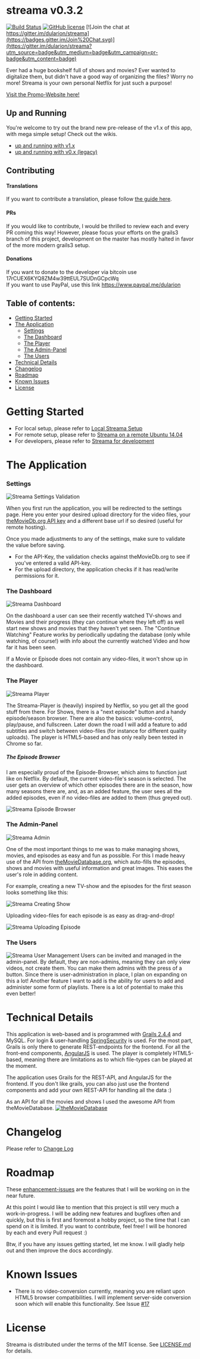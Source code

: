 # streama v0.3.2


[![Build Status](https://travis-ci.org/dularion/streama.svg?branch=master)](https://travis-ci.org/dularion/streama) [![GitHub license](https://img.shields.io/github/license/mashape/apistatus.svg)](https://github.com/dularion/streama/blob/master/LICENSE.md) [![Join the chat at https://gitter.im/dularion/streama](https://badges.gitter.im/Join%20Chat.svg)](https://gitter.im/dularion/streama?utm_source=badge&utm_medium=badge&utm_campaign=pr-badge&utm_content=badge)

Ever had a huge bookshelf full of shows and movies? Ever wanted to digitalize them, but didn't have a good way of organizing the files? Worry no more! Streama is your own personal Netflix for just such a purpose!

[Visit the Promo-Website here!](http://dularion.github.io/streama/)


## Up and Running
You're welcome to try out the brand new pre-release of the v1.x of this app, with mega simple setup! 
Check out the wikis.
- [up and running with v1.x](https://github.com/dularion/streama/wiki/BETA--Streama-v1)
- [up and running with v0.x (legacy)](https://github.com/dularion/streama/wiki/Setup-Streama-on-Ubuntu-14.04)

## Contributing
#### Translations
If you want to contribute a translation, please follow [the guide here](https://github.com/dularion/streama/wiki/Translating-the-app). 

#### PRs
If you would like to contribute, I would be thrilled to review each and every PR coming this way! However, please focus your efforts on the grails3 branch of this project, development on the master has mostly halted in favor of the more modern grails3 setup. 

#### Donations
If you want to donate to the developer via bitcoin use 17rCUEX6KYQ8ZM4w39ttEUL7SUDnGCpcWq  
If you want to use PayPal, use this link https://www.paypal.me/dularion


## Table of contents:
- [Getting Started](#getting-started)
- [The Application](#the-application)
  - [Settings](#settings)
  - [The Dashboard](#the-dashboard)
  - [The Player](#the-player)
  - [The Admin-Panel](#the-admin-panel)
  - [The Users](#the-users) 
- [Technical Details](#technical-details)
- [Changelog](#changelog)
- [Roadmap](#roadmap)
- [Known Issues](#known-issues)
- [License](#license)

# Getting Started
- For local setup, please refer to [Local Streama Setup](https://github.com/dularion/streama/wiki/Local-Streama-Setup)
- For remote setup, please refer to [Streama on a remote Ubuntu 14.04](https://github.com/dularion/streama/wiki/Setup-Streama-on-Ubuntu-14.04)
- For developers, please refer to [Streama for development](https://github.com/dularion/streama/wiki/Set-Up-Streama-for-Development)

# The Application

### Settings
![Streama Settings Validation](http://i.imgur.com/oEMXLPk.gif)

When you first run the application, you will be redirected to the settings page. Here you enter your desired upload directory for the video files, your [theMovieDb.org API key](https://www.themoviedb.org/documentation/api) and a different base url if so desired (useful for remote hosting).

Once you made adjustments to any of the settings, make sure to validate the value before saving.
- For the API-Key, the validation checks against theMovieDb.org to see if you've entered a valid API-key.
- For the upload directory, the application checks if it has read/write permissions for it.

### The Dashboard
![Streama Dashboard](http://new.tinygrab.com/d9072ef564654c6e245c442e9c7d95facd4b738538.png)

On the dashboard a user can see their recently watched TV-shows and Movies and their progress (they can continue where they left off) as well start new shows and movies that they haven't yet seen. The "Continue Watching" Feature works by periodically updating the database (only while watching, of course!) with info about the currently watched Video and how far it has been seen.

If a Movie or Episode does not contain any video-files, it won't show up in the dashboard.

### The Player
![Streama Player](http://new.tinygrab.com/d9072ef56407e5d1ac40fab040aedc398a9abb3609.png)

The Streama-Player is (heavily) inspired by Netflix, so you get all the good stuff from there. For Shows, there is a "next episode" button and a handy episode/season browser. There are also the basics: volume-control, play/pause, and fullscreen. 
Later down the road I will add a feature to add subtitles and switch between video-files (for instance for different quality uploads). 
The player is HTML5-based and has only really been tested in Chrome so far.

##### The Episode Browser
I am especially proud of the Episode-Browser, which aims to function just like on Netflix. By default, the current video-file's season is selected. The user gets an overview of which other episodes there are in the season, how many seasons there are, and, as an added feature, the user sees all the added episodes, even if no video-files are added to them (thus greyed out).

![Streama Episode Browser](http://i.imgur.com/MLE6TpH.gif)

### The Admin-Panel
![Streama Admin](http://new.tinygrab.com/d9072ef56484ebb444cc2fc7bc11f18e9f1706f68f.png)

One of the most important things to me was to make managing shows, movies, and episodes as easy and fun as possible. For this I made heavy use of the API from [theMovieDatabase.org](https://www.themoviedb.org/), which auto-fills the episodes, shows and movies with useful information and great images. This eases the user's role in adding content.

For example, creating a new TV-show and the episodes for the first season looks something like this:

![Streama Creating Show](http://i.imgur.com/TLptKdp.gif)

Uploading video-files for each episode is as easy as drag-and-drop!

![Streama Uploading Episode](http://i.imgur.com/StgES0S.gif)

### The Users
![Streama User Management](http://new.tinygrab.com/d9072ef564717c22dde948c726144b1b707a607adc.png)
Users can be invited and managed in the admin-panel. By default, they are non-admins, meaning they can only view videos, not create them. You can make them admins with the press of a button. Since there is user-administration in place, I plan on expanding on this a lot! Another feature I want to add is the ability for users to add and administer some form of playlists. There is a lot of potential to make this even better!

# Technical Details
This application is web-based and is programmed with [Grails 2.4.4](https://grails.org/) and MySQL. For login & user-handling [SpringSecurity](http://projects.spring.io/spring-security/) is used. For the most part, Grails is only there to generate REST-endpoints for the frontend. For all the front-end components, [AngularJS](https://angularjs.org/) is used. The player is completely HTML5-based, meaning there are limitations as to which file-types can be played at the moment.

The application uses Grails for the REST-API, and AngularJS for the frontend. If you don't like grails, you can also just use the frontend components and add your own REST-API for handling all the data :)

As an API for all the movies and shows I used the awesome API from theMovieDatabase.
[![theMovieDatabase](https://d3a8mw37cqal2z.cloudfront.net/images/header_v2.png)](https://www.themoviedb.org/documentation/api)

# Changelog
Please refer to [Change Log](https://github.com/dularion/streama/blob/master/CHANGELOG.md)

# Roadmap
These [enhancement-issues](https://github.com/dularion/streama/issues?q=is%3Aopen+is%3Aissue+label%3Aenhancement) are the features that I will be working on in the near future.

At this point I would like to mention that this project is still very much a work-in-progress. I will be adding new features and bugfixes often and quickly, but this is first and foremost a hobby project, so the time that I can spend on it is limited. If you want to contribute, feel free! I will be honored by each and every Pull request :)

Btw, if you have any issues getting started, let me know. I will gladly help out and then improve the docs accordingly. 

# Known Issues
- There is no video-conversion currently, meaning you are reliant upon HTML5 browser compatibilities. I will implement server-side conversion soon which will enable this functionality. See Issue [#17](https://github.com/dularion/streama/issues/17)

# License
Streama is distributed under the terms of the MIT license.
See [LICENSE.md](https://github.com/dularion/streama/blob/master/LICENSE.md) for details.
